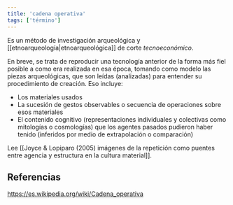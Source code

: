 ```yaml
---
title: 'cadena operativa'
tags: ['término']
---
```

Es un método de investigación arqueológica y [[etnoarqueología|etnoarqueológica]] de corte *tecnoeconómico*.

En breve, se trata de reproducir una tecnología anterior de la forma más fiel posible a como era realizada en esa época, tomando como modelo las piezas arqueológicas, que son leídas (analizadas) para entender su procedimiento de creación. Eso incluye:

- Los materiales usados
- La sucesión de gestos observables o secuencia de operaciones sobre esos materiales
- El contenido cognitivo (representaciones individuales y colectivas como mitologías o cosmologías) que los agentes pasados pudieron haber tenido (inferidos por medio de extrapolación o comparación)

Lee [[Joyce & Lopiparo (2005) imágenes de la repetición como puentes entre agencia y estructura en la cultura material]].

## Referencias

https://es.wikipedia.org/wiki/Cadena_operativa